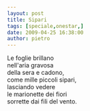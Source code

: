 ```yaml
---
layout: post
title: Sipari
tags: [speciale,onestar,]
date: 2009-04-25 16:38:00
author: pietro
---
```

Le foglie brillano<br/>nell'aria gravosa<br/>della sera e cadono,<br/>come mille piccoli sipari,<br/>lasciando vedere<br/>le marionette dei fiori<br/>sorrette dai fili del vento.
